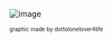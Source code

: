 ![image](https://i.postimg.cc/pXynZsvz/68747470733a2f2f36342e6d656469612e74756d626c722e636f6d2f37323433383331353931343964353665623766313031.png)

<sup><sub>graphic made by dottolonelover4life</sub></sup>
